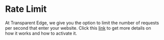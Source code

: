 # Rate Limit

At Transparent Edge, we give you the option to limit the number of requests per second that enter your website. Click this [link](../../../security/waf/rate_limit.md) to get more details on how it works and how to activate it.
